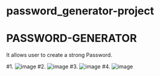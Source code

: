 # password_generator-project
# PASSWORD-GENERATOR
It allows user to create a strong Password.


#1. ![image](https://user-images.githubusercontent.com/65781187/147434941-af2234e0-efeb-41f6-8b45-cb3b29e5b4b2.png)
#2. ![image](https://user-images.githubusercontent.com/65781187/147434958-845a0d0b-2885-459e-8611-68ca244549ed.png)
#3. ![image](https://user-images.githubusercontent.com/65781187/147435133-e4690abf-94f4-47ab-81b9-0359e0cdbd86.png)
#4. ![image](https://user-images.githubusercontent.com/65781187/147434989-87af86d7-b019-4c6b-b7b3-6c9fface99cf.png)
